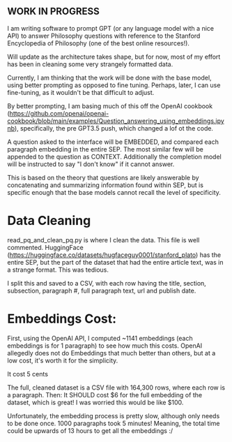 ## WORK IN PROGRESS

I am writing software to prompt GPT (or any language model with a nice API) to answer Philosophy questions with reference to the Stanford Encyclopedia of Philosophy (one of the best online resources!). 

Will update as the architecture takes shape, but for now, most of my effort has been in cleaning some very strangely formatted data.

Currently, I am thinking that the work will be done with the base model, using better prompting as opposed to fine tuning. Perhaps, later, I can use fine-tuning, as it wouldn't be that difficult to adjust.

By better prompting, I am basing much of this off the OpenAI cookbook (https://github.com/openai/openai-cookbook/blob/main/examples/Question_answering_using_embeddings.ipynb), specifically, the pre GPT3.5 push, which changed a lof ot the code.

A question asked to the interface will be EMBEDDED, and compared each paragraph embedding in the entire SEP. The most similar few will be appended to the question as CONTEXT. Additionally the completion model will be instructed to say "I don't know" if it cannot answer.

This is based on the theory that questions are likely answerable by concatenating and summarizing information found within SEP, but is specific enough that the base models cannot recall the level of specificity. 

# Data Cleaning

read_pq_and_clean_pq.py is where I clean the data. This file is well commented. HuggingFace (https://huggingface.co/datasets/hugfaceguy0001/stanford_plato) has the entire SEP, but the part of the dataset that had the entire article text, was in a strange format. This was tedious. 

I split this and saved to a CSV, with each row having the title, section, subsection, paragraph #, full paragraph text, url and publish date. 

# Embeddings Cost:

First, using the OpenAI API, I computed ~1141 embeddings (each embeddings is for 1 paragraph) to see how much this costs. OpenAI allegedly does not do Embeddings that much better than others, but at a low cost, it's worth it for the simplicity.

It cost 5 cents

The full, cleaned dataset is a CSV file with 164,300 rows, where each row is a paragraph. Then: It SHOULD cost $6 for the full embedding of the dataset, which is great! I was worried this would be like $100.

Unfortunately, the embedding process is pretty slow, although only needs to be done once. 1000 paragraphs took 5 minutes! Meaning, the total time could be upwards of 13 hours to get all the embeddings :/